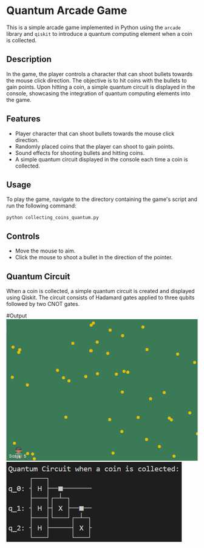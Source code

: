 # Quantum Arcade Game

This is a simple arcade game implemented in Python using the `arcade` library and `qiskit` to introduce a quantum computing element when a coin is collected.

## Description

In the game, the player controls a character that can shoot bullets towards the mouse click direction. The objective is to hit coins with the bullets to gain points. Upon hitting a coin, a simple quantum circuit is displayed in the console, showcasing the integration of quantum computing elements into the game.

## Features

- Player character that can shoot bullets towards the mouse click direction.
- Randomly placed coins that the player can shoot to gain points.
- Sound effects for shooting bullets and hitting coins.
- A simple quantum circuit displayed in the console each time a coin is collected.

## Usage

To play the game, navigate to the directory containing the game's script and run the following command:

```
python collecting_coins_quantum.py
```

## Controls

- Move the mouse to aim.
- Click the mouse to shoot a bullet in the direction of the pointer.

## Quantum Circuit

When a coin is collected, a simple quantum circuit is created and displayed using Qiskit. The circuit consists of Hadamard gates applied to three qubits followed by two CNOT gates.

#Output
![The Game](image_1.png)
![Quantum Gates](Image_2.png)
